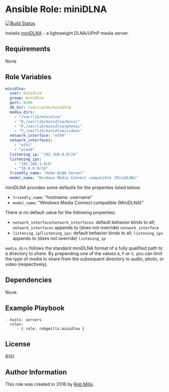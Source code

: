Ansible Role: miniDLNA
=========

[![Build Status](https://travis-ci.org/robgmills/ansible-role-minidlna.svg?branch=master)](https://travis-ci.org/robgmills/ansible-role-minidlna)

Installs [miniDLNA](https://sourceforge.net/projects/minidlna/) - a lightweight DLNA/UPnP media server.

Requirements
------------

None

Role Variables
--------------
```yml
minidlna:
  user: minidlna
  group: minidlna
  port: 8200
  db_dir: /var/cache/minidlna
  media_dirs:
    - "/var/lib/minidlna"
    - "A,/var/lib/minidlna/music"
    - "P,/var/lib/minidlna/photos"
    - "V,/var/lib/minidlna/videos"
  network_interface: "eth0"
  network_interfaces:
    - "eth1"
    - "wlan0"
  listening_ip: "192.168.0.0/24"
  listening_ips:
    - "192.168.1.0/8"
    - "10.0.0.0/16"
  friendly_name: "Home DLNA Server"
  model_name: "Windows Media Connect compatible (MiniDLNA)"
```

miniDLNA provides some defaults for the properties listed below:

- `friendly_name`: "hostname: username"
- `model_name`: "Windows Media Connect compatible (MiniDLNA)"

There is no default value for the following properties:

- `network_interface`/`network_interfaces`: default behavior binds to all; `network_interfaces` appends to (does not override) `network_interface`
- `listening_ip`/`listening_ips`: default behavior binds to all; `listening_ips` appends to (does not override) `listening_ip`

`media_dirs` follows the standard miniDLNA format of a fully qualified path to a directory to share.  By prepending one of the values `A`, `P` or `V`, you can limit the type of media to share from the subsequent directory to audio, photo, or video (respectively).

Dependencies
------------

None.

Example Playbook
----------------

    - hosts: servers
      roles:
         - { role: robgmills.minidlna }

License
-------

BSD

Author Information
------------------

This role was created in 2016 by [Rob Mills](https://robgmills.com/).
